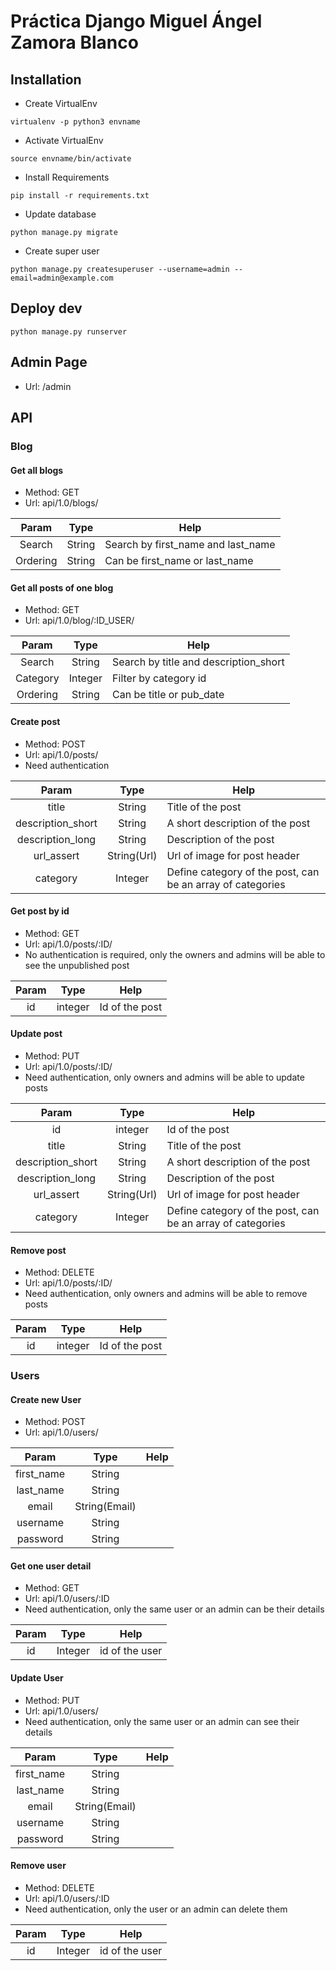 # Práctica Django Miguel Ángel Zamora Blanco

## Installation

- Create VirtualEnv

```
virtualenv -p python3 envname
```

- Activate VirtualEnv

```
source envname/bin/activate
```

- Install Requirements

```
pip install -r requirements.txt
```

- Update database

```
python manage.py migrate
```

- Create super user

```
python manage.py createsuperuser --username=admin --email=admin@example.com
```

## Deploy dev

```
python manage.py runserver
```

## Admin Page

- Url: /admin

## API

### Blog

#### Get all blogs
- Method: GET
- Url: api/1.0/blogs/

| Param     | Type    | Help  |
| :-------: |:-------:| ----- |
| Search     | String  |  Search by first_name and last_name |
| Ordering  | String  |  Can be first_name or last_name |


#### Get all posts of one blog
- Method: GET
- Url: api/1.0/blog/:ID_USER/

| Param     | Type    | Help  |
| :-------: |:-------:| ----- |
| Search     | String  |  Search by title and description_short|
| Category  | Integer  |  Filter by category id |
| Ordering  | String  |  Can be title or pub_date |

#### Create post
- Method: POST
- Url: api/1.0/posts/
- Need authentication

| Param     | Type    | Help  |
| :-------: |:-------:| ----- |
| title  | String  | Title of the post |
| description_short  | String | A short description of the post |
| description_long  | String | Description of the post |
| url_assert | String(Url) | Url of image for post header |
| category  | Integer  | Define category of the post, can be an array of categories |

#### Get post by id
- Method: GET
- Url: api/1.0/posts/:ID/
- No authentication is required, only the owners and admins will be able to see the unpublished post

| Param     | Type    | Help  |
| :-------: |:-------:| ----- |
| id | integer | Id of the post |

#### Update post
- Method: PUT
- Url: api/1.0/posts/:ID/
- Need authentication, only owners and admins will be able to update posts

| Param     | Type    | Help  |
| :-------: |:-------:| ----- |
| id | integer | Id of the post |
| title  | String  | Title of the post |
| description_short  | String | A short description of the post |
| description_long  | String | Description of the post |
| url_assert | String(Url) | Url of image for post header |
| category  | Integer  | Define category of the post, can be an array of categories |

#### Remove post
- Method: DELETE
- Url: api/1.0/posts/:ID/
- Need authentication, only owners and admins will be able to remove posts

| Param     | Type    | Help  |
| :-------: |:-------:| ----- |
| id | integer | Id of the post |

### Users

#### Create new User
- Method: POST
- Url: api/1.0/users/

| Param     | Type    | Help  |
| :-------: |:-------:| ----- |
| first_name  | String  |  |
| last_name  | String  |  |
| email  | String(Email)  | |
| username  | String  |  |
| password  | String  |  |

#### Get one user detail
- Method: GET
- Url: api/1.0/users/:ID
- Need authentication, only the same user or an admin can be their details

| Param     | Type    | Help  |
| :-------: |:-------:| ----- |
| id  | Integer | id of the user |

#### Update User
- Method: PUT
- Url: api/1.0/users/
- Need authentication, only the same user or an admin can see their details

| Param     | Type    | Help  |
| :-------: |:-------:| ----- |
| first_name  | String  |  |
| last_name  | String  |  |
| email  | String(Email)  | |
| username  | String  |  |
| password  | String  |  |

#### Remove user
- Method: DELETE
- Url: api/1.0/users/:ID
- Need authentication, only the user or an admin can delete them

| Param     | Type    | Help  |
| :-------: |:-------:| ----- |
| id  | Integer | id of the user |
